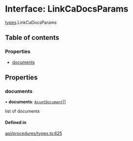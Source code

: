 # Interface: LinkCaDocsParams

[types](../wiki/types).LinkCaDocsParams

## Table of contents

### Properties

- [documents](../wiki/types.LinkCaDocsParams#documents)

## Properties

### documents

• **documents**: [`AssetDocument`](../wiki/types.AssetDocument)[]

list of documents

#### Defined in

[api/procedures/types.ts:625](https://github.com/PolymathNetwork/polymesh-sdk/blob/c6fe1be3/src/api/procedures/types.ts#L625)
